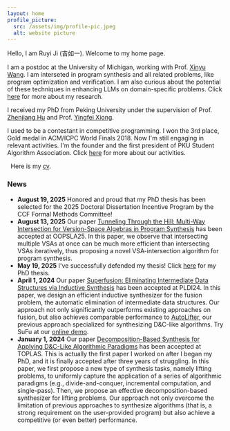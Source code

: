 ```yaml
---
layout: home
profile_picture:
  src: /assets/img/profile-pic.jpeg
  alt: website picture
---
```

<link rel="stylesheet" href="https://cdnjs.cloudflare.com/ajax/libs/font-awesome/6.5.0/css/all.min.css">

<p>
Hello, I am Ruyi Ji (吉如一). Welcome to my home page.

</p>

<p>
I am a postdoc at the University of Michigan, working with Prof. <a href="https://web.eecs.umich.edu/~xwangsd/">Xinyu Wang</a>. I am interseted in program synthesis and all related problems, like program optimization and verification. I am also curious about the potential of these techniques in enhancing LLMs on domain-specific problems. Click <a href="/research">here</a> for more about my research.
</p>

<p>
I received my PhD from Peking University under the supervision of Prof. <a href="http://sei.pku.edu.cn/~hu/">Zhenjiang Hu</a> and Prof. <a href="https://xiongyingfei.github.io/">Yingfei Xiong</a>.
</p>

<p>
I used to be a contestant in competitive programming. I won the 3rd place, Gold medal in ACM/ICPC World Finals 2018. Now I'm still engaging in relevant activities. I'm the founder and the first president of PKU Student Algorithm Association.  Click <a href="/activity">here</a> for more about our activities.
</p>

<p>
<i class="fa-solid fa-download" style="margin-right: 8px;"></i>
Here is my <a href="/paper/cv.pdf">cv</a></span>.
</p>

### News

<ul>

<li><strong> August 19, 2025</strong> Honored and proud that my PhD thesis has been selected for the 2025 Doctoral Dissertation Incentive Program by the CCF Formal Methods Committee!</li>

<li><strong>August 13, 2025</strong> Our paper <a href="research#OOPSLA25">Tunneling Through the Hill: Multi-Way Intersection for Version-Space Algebras in Program Synthesis</a> has been accepted at OOPSLA25. In this paper, we observe that intersecting multiple VSAs at once can be much more efficient than intersecting VSAs iteratively, thus proposing a novel VSA-intersection algorithm for program synthesis.</li>

<li><strong>May 19, 2025</strong> I've successfully defended my thesis! Click <a href="/research#thesis">here</a> for my PhD thesis.</li>

<li><strong>April 1, 2024</strong> Our paper <a href="/research#PLDI24">Superfusion: Eliminating Intermediate Data Structures via Inductive Synthesis</a> has been accepted at PLDI24. In this paper, we design an efficient inductive synthesizer for the fusion problem, the automatic elimination of intermediate data structures. Our approach not only significantly outperforms existing approaches on fusion, but also achieves comparable performance to <a href="/research#TOPLAS24">AutoLifter</a>, our previous approach specialized for synthesizing D&C-like algorithms. Try SuFu at our <a href="http://8.140.207.65/">online demo</a>.</li>

<li><strong>January 1, 2024</strong> Our paper <a href="/research#TOPLAS24">Decomposition-Based Synthesis for Applying D&C-Like Algorithmic Paradigms</a> has been accepted at TOPLAS. This is actually the first paper I worked on after I began my PhD, and it is finally accepted after three years of struggling. In this paper, we first propose a new type of synthesis tasks, namely lifting problems, to uniformly capture the application of a series of algorithmic paradigms (e.g., divide-and-conquer, incremental computation, and single-pass). Then, we propose an effective decomposition-based synthesizer for lifting problems. Our approach not only overcome the limitation of previous approaches to synthesize algorithms (that is, a strong requirement on the user-provided program) but also achieve a competitive (or even better) performance.</li>


<!-- 
<li><strong>September 22, 2023</strong> I will present my current research topic <a href="/research#SPLASH23DS">Scaling up Program Synthesis to Efficient Algorithms</a> at SPLASH '23 Doctoral Symposium.</li>

<li><strong>February 26, 2023</strong> Our paper <a href="/research#OOPSLA23">Improving Oracle-Guided Inductive Synthesis by Efficient Question Selection</a> has been accepted at OOPSLA'23. In this paper, we design an efficient question selector that achieves general improvement for OGIS solvers. It reduces not only the number of OGIS iterations (valuable to interactive tasks) but also the time cost of solving non-interactive tasks.  This paper is a follow-up to our <a href="/research#PLDI20">PLDI'20</a> paper.</li>

<li><strong>October 9, 2022</strong> I am glad to receive Microsoft Research Asia Fellowship (i.e., Microsoft Research PhD Fellowship in the Asia-Pacific area)!</li>
-->

</ul>
